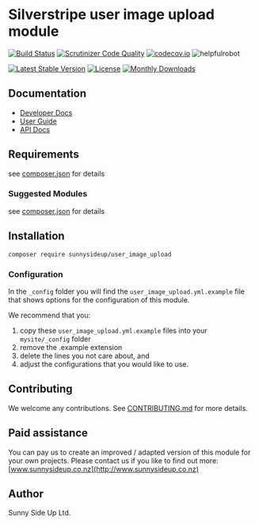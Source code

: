 # Silverstripe user image upload module
[![Build Status](https://travis-ci.org/sunnysideup/silverstripe-user_image_upload.svg?branch=master)](https://travis-ci.org/sunnysideup/silverstripe-user_image_upload)
[![Scrutinizer Code Quality](https://scrutinizer-ci.com/g/sunnysideup/silverstripe-user_image_upload/badges/quality-score.png?b=master)](https://scrutinizer-ci.com/g/sunnysideup/silverstripe-user_image_upload/?branch=master)
[![codecov.io](https://codecov.io/github/sunnysideup/silverstripe-user_image_upload/coverage.svg?branch=master)](https://codecov.io/github/sunnysideup/silverstripe-user_image_upload?branch=master)
![helpfulrobot](https://helpfulrobot.io/sunnysideup/user_image_upload/badge)

[![Latest Stable Version](https://poser.pugx.org/sunnysideup/user_image_upload/version)](https://packagist.org/packages/sunnysideup/user_image_upload)
[![License](https://poser.pugx.org/sunnysideup/user_image_upload/license)](https://packagist.org/packages/sunnysideup/user_image_upload)
[![Monthly Downloads](https://poser.pugx.org/sunnysideup/user_image_upload/d/monthly)](https://packagist.org/packages/sunnysideup/user_image_upload)


## Documentation



 * [Developer Docs](docs/en/INDEX.md)
 * [User Guide](docs/en/userguide.md)
 * [API Docs](http://docs.ssmods.com/sunnysideup/user_image_upload/classes.xhtml)

## Requirements



see [composer.json](composer.json) for details

### Suggested Modules



see [composer.json](composer.json) for details


## Installation


```
composer require sunnysideup/user_image_upload
```

### Configuration



In the `_config` folder you will find the `user_image_upload.yml.example`
file that shows options for the configuration of this module.

We recommend that you:

  1. copy these `user_image_upload.yml.example` files into your
`mysite/_config` folder
  2. remove the .example extension
  3. delete the lines you not care about, and
  4. adjust the configurations that you would like to use.


## Contributing



We welcome any contributions. See [CONTRIBUTING.md](CONTRIBUTING.md) for more details.

## Paid assistance



You can pay us to create an improved / adapted version of this module for your own projects.  Please contact us if you like to find out more: [www.sunnysideup.co.nz](http://www.sunnysideup.co.nz)

## Author



Sunny Side Up Ltd.
